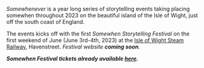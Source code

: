 *Somewhenever* is a year long series of storytelling events taking placing somewhen throughout 2023 on the beautiful island of the Isle of Wight, just off the south coast of England.


The events kicks off with the first *Somewhen Storytelling Festival* on the first weekend of June (June 3rd-4th, 2023) at the [Isle of Wight Steam Railway](https://iwsteamrailway.co.uk/), Havenstreet. <em>Festival website <strong>coming soon</strong>.
  
__Somewhen Festival tickets already available [*here*](https://www.ticketsource.co.uk/somewhen-storytelling-festival).__  
